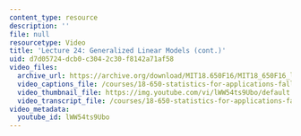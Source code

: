 ```yaml
---
content_type: resource
description: ''
file: null
resourcetype: Video
title: 'Lecture 24: Generalized Linear Models (cont.)'
uid: d7d05724-dcb0-c304-2c30-f8142a71af58
video_files:
  archive_url: https://archive.org/download/MIT18.650F16/MIT18_650F16_lec24_300k.mp4
  video_captions_file: /courses/18-650-statistics-for-applications-fall-2016/cbc01362342c580fac9dcc6bcba849b4_lWW54ts9Ubo.vtt
  video_thumbnail_file: https://img.youtube.com/vi/lWW54ts9Ubo/default.jpg
  video_transcript_file: /courses/18-650-statistics-for-applications-fall-2016/227512ffee6ecba3a5d86444c2001e62_lWW54ts9Ubo.pdf
video_metadata:
  youtube_id: lWW54ts9Ubo
---
```


